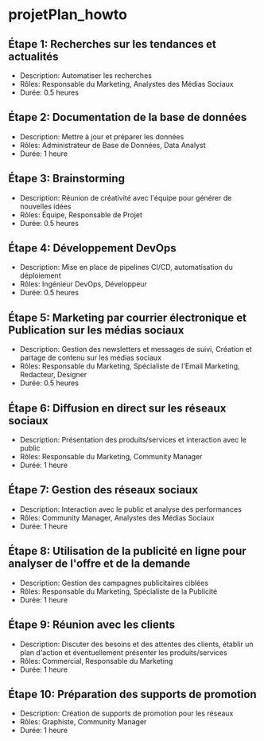 # projetPlan_howto

## Étape 1: Recherches sur les tendances et actualités

* Description: Automatiser les recherches
* Rôles: Responsable du Marketing, Analystes des Médias Sociaux
* Durée: 0.5 heures

## Étape 2: Documentation de la base de données

* Description: Mettre à jour et préparer les données
* Rôles: Administrateur de Base de Données, Data Analyst
* Durée: 1 heure

## Étape 3: Brainstorming

* Description: Réunion de créativité avec l'équipe pour générer de nouvelles idées
* Rôles: Équipe, Responsable de Projet
* Durée: 0.5 heures

## Étape 4: Développement DevOps

* Description: Mise en place de pipelines CI/CD, automatisation du déploiement
* Rôles: Ingénieur DevOps, Développeur
* Durée: 0.5 heures

## Étape 5: Marketing par courrier électronique et Publication sur les médias sociaux

* Description: Gestion des newsletters et messages de suivi, Création et partage de contenu sur les médias sociaux
* Rôles: Responsable du Marketing, Spécialiste de l'Email Marketing, Redacteur, Designer
* Durée: 0.5 heures

## Étape 6: Diffusion en direct sur les réseaux sociaux

* Description: Présentation des produits/services et interaction avec le public
* Rôles: Responsable du Marketing, Community Manager
* Durée: 1 heure

## Étape 7: Gestion des réseaux sociaux

* Description: Interaction avec le public et analyse des performances
* Rôles: Community Manager, Analystes des Médias Sociaux
* Durée: 1 heure

## Étape 8: Utilisation de la publicité en ligne pour analyser de l'offre et de la demande

* Description: Gestion des campagnes publicitaires ciblées
* Rôles: Responsable du Marketing, Spécialiste de la Publicité
* Durée: 1 heure

## Étape 9: Réunion avec les clients

* Description: Discuter des besoins et des attentes des clients, établir un plan d'action et éventuellement présenter les produits/services
* Rôles: Commercial, Responsable du Marketing
* Durée: 1 heure

## Étape 10: Préparation des supports de promotion

* Description: Création de supports de promotion pour les réseaux
* Rôles: Graphiste, Community Manager
* Durée: 1 heure
